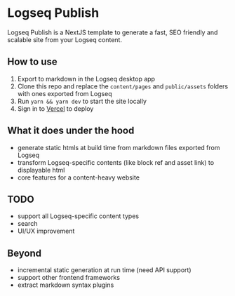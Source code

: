 # Logseq Publish

Logseq Publish is a NextJS template to generate a fast, SEO friendly and scalable site from your Logseq content.

## How to use

1. Export to markdown in the Logseq desktop app
2. Clone this repo and replace the `content/pages` and `public/assets` folders with ones exported from Logseq
3. Run `yarn && yarn dev` to start the site locally
4. Sign in to [Vercel](https://vercel.com) to deploy

## What it does under the hood

- generate static htmls at build time from markdown files exported from Logseq
- transform Logseq-specific contents (like block ref and asset link) to displayable html
- core features for a content-heavy website

## TODO

- support all Logseq-specific content types
- search
- UI/UX improvement

## Beyond

- incremental static generation at run time (need API support)
- support other frontend frameworks
- extract markdown syntax plugins
